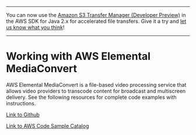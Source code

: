 --------

You can now use the [Amazon S3 Transfer Manager \(Developer Preview\)](https://bit.ly/2WQebiP) in the AWS SDK for Java 2\.x for accelerated file transfers\. Give it a try and [let us know what you think](https://bit.ly/3zT1YYM)\!

--------

# Working with AWS Elemental MediaConvert<a name="examples-mediaconvert"></a>

 AWS Elemental MediaConvert is a file\-based video processing service that allows video providers to transcode content for broadcast and multiscreen delivery\. See the following resources for complete code examples with instructions\.

 [Link to Github](https://github.com/awsdocs/aws-doc-sdk-examples/tree/master/javav2/example_code/mediaconvert) 

 [Link to AWS Code Sample Catalog](http://docs.aws.amazon.com/code-samples/latest/catalog/code-catalog-javav2-example_code-mediaconvert.html) 
